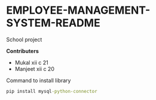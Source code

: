 # EMPLOYEE-MANAGEMENT-SYSTEM-README
School project

**Contributers** 
- Mukal xii c 21
- Manjeet xii c 20

Command to install library

```cmd
pip install mysql-python-connector
```